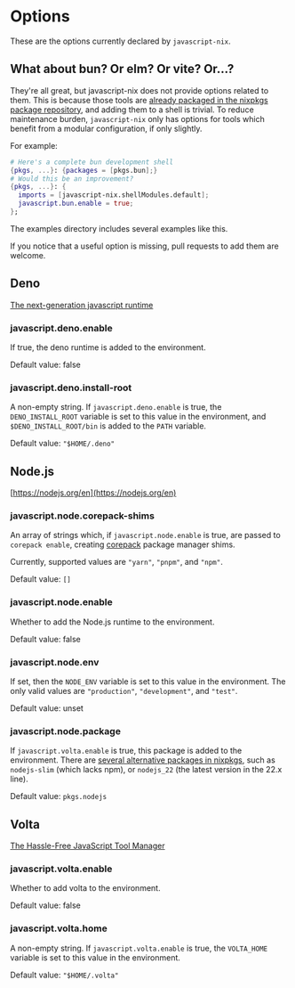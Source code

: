 # Options

These are the options currently declared by `javascript-nix`.

## What about bun? Or elm? Or vite? Or...?

They're all great, but javascript-nix does not provide options related to them.
This is because those tools are [already packaged in the nixpkgs package
repository](https://search.nixos.org/packages), and adding them to a shell is
trivial.  To reduce maintenance burden, `javascript-nix` only has options for
tools which benefit from a modular configuration, if only slightly.

For example:
```nix
# Here's a complete bun development shell
{pkgs, ...}: {packages = [pkgs.bun];}
# Would this be an improvement?
{pkgs, ...}: {
  imports = [javascript-nix.shellModules.default];
  javascript.bun.enable = true;
};
```

The examples directory includes several examples like this.

If you notice that a useful option is missing, pull requests to add them are welcome.

## Deno

[The next-generation javascript runtime](https://deno.com/)

### javascript.deno.enable

If true, the deno runtime is added to the environment.

Default value: false

### javascript.deno.install-root

A non-empty string.  If `javascript.deno.enable` is true, the `DENO_INSTALL_ROOT` variable is set to this value in the environment, and `$DENO_INSTALL_ROOT/bin` is added to the `PATH` variable.

Default value: `"$HOME/.deno"`

## Node.js

[https://nodejs.org/en](https://nodejs.org/en)

### javascript.node.corepack-shims

An array of strings which, if `javascript.node.enable` is true, are passed to `corepack enable`, creating [corepack](https://nodejs.org/api/corepack.html) package manager shims.

Currently, supported values are `"yarn"`, `"pnpm"`, and `"npm"`.

Default value: `[]`

### javascript.node.enable

Whether to add the Node.js runtime to the environment.

Default value: false

### javascript.node.env

If set, then the `NODE_ENV` variable is set to this value in the environment. The only valid values are `"production"`, `"development"`, and `"test"`.

Default value: unset

### javascript.node.package

If `javascript.volta.enable` is true, this package is added to the environment.  There are [several alternative packages in nixpkgs](https://search.nixos.org/packages?from=0&size=50&sort=relevance&type=packages&query=nodejs-), such as `nodejs-slim` (which lacks npm), or `nodejs_22` (the latest version in the 22.x line).

Default value: `pkgs.nodejs`

## Volta

[The Hassle-Free JavaScript Tool Manager](https://volta.sh/)

### javascript.volta.enable

Whether to add volta to the environment.

Default value: false
### javascript.volta.home

A non-empty string.  If `javascript.volta.enable` is true, the `VOLTA_HOME` variable is set to this value in the environment.

Default value: `"$HOME/.volta"`
